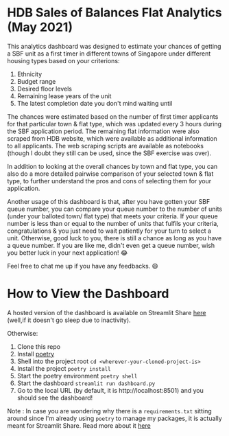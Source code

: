 # HDB Sales of Balances Flat Analytics (May 2021)

This analytics dashboard was designed to estimate your chances of getting a SBF unit as a first timer in different towns of Singapore under different housing types based on your criterions:
1. Ethnicity
2. Budget range
3. Desired floor levels
4. Remaining lease years of the unit
5. The latest completion date you don't mind waiting until

The chances were estimated based on the number of first timer applicants for that particular town & flat type, which was updated every 3 hours during the SBF application period. The remaining flat information were also scraped from HDB website, which were available as additional information to all applicants. The web scraping scripts are available as notebooks (though I doubt they still can be used, since the SBF exercise was over).

In addition to looking at the overall chances by town and flat type, you can also do a more detailed pairwise comparison of your selected town & flat type, to further understand the pros and cons of selecting them for your application.

Another usage of this dashboard is that, after you have gotten your SBF queue number, you can compare your queue number to the number of units (under your balloted town/ flat type) that meets your criteria. If your queue number is less than or equal to the number of units that fulfils your criteria, congratulations & you just need to wait patiently for your turn to select a unit. Otherwise, good luck to you, there is still a chance as long as you have a queue number. If you are like me, didn't even get a queue number, wish you better luck in your next application! :joy:

Feel free to chat me up if you have any feedbacks. :smile:


# How to View the Dashboard

A hosted version of the dashboard is available on Streamlit Share [here](https://share.streamlit.io/toukenize/hdb_sbf_analytics/dashboard.py) (well,if it doesn't go sleep due to inactivity).

Otherwise:
1. Clone this repo
2. Install [poetry](https://python-poetry.org/docs/#installation)
3. Shell into the project root `cd <wherever-your-cloned-project-is>`
4. Install the project `poetry install`
5. Start the poetry environment `poetry shell`
6. Start the dashboard `streamlit run dashboard.py`
7. Go to the local URL (by default, it is http://localhost:8501) and you should see the dashboard!

Note : In case you are wondering why there is a `requirements.txt` sitting around since I'm already using `poetry` to manage my packages, it is actually meant for Streamlit Share. Read more about it [here](https://streamlit.io/sharing)
